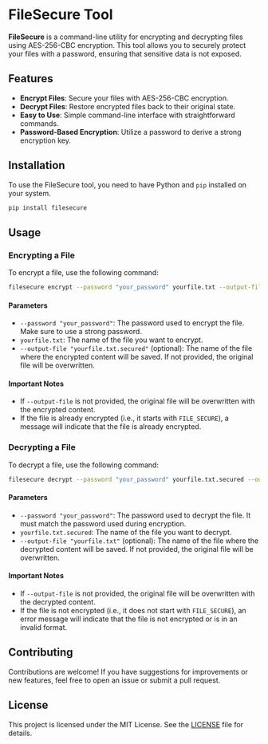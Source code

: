 # FileSecure Tool

**FileSecure** is a command-line utility for encrypting and decrypting files using AES-256-CBC encryption. This tool allows you to securely protect your files with a password, ensuring that sensitive data is not exposed.

## Features

- **Encrypt Files**: Secure your files with AES-256-CBC encryption.
- **Decrypt Files**: Restore encrypted files back to their original state.
- **Easy to Use**: Simple command-line interface with straightforward commands.
- **Password-Based Encryption**: Utilize a password to derive a strong encryption key.

## Installation

To use the FileSecure tool, you need to have Python and `pip` installed on your system.

```bash
pip install filesecure
```

## Usage

### Encrypting a File

To encrypt a file, use the following command:

```bash
filesecure encrypt --password "your_password" yourfile.txt --output-file yourfile.txt.secured
```
#### Parameters

- `--password "your_password"`: The password used to encrypt the file. Make sure to use a strong password.
- `yourfile.txt`: The name of the file you want to encrypt.
- `--output-file "yourfile.txt.secured"` (optional): The name of the file where the encrypted content will be saved. If not provided, the original file will be overwritten.

#### Important Notes

- If `--output-file` is not provided, the original file will be overwritten with the encrypted content.
- If the file is already encrypted (i.e., it starts with `FILE_SECURE`), a message will indicate that the file is already encrypted.

### Decrypting a File

To decrypt a file, use the following command:

```bash
filesecure decrypt --password "your_password" yourfile.txt.secured --output-file yourfile.txt
```

#### Parameters

- `--password "your_password"`: The password used to decrypt the file. It must match the password used during encryption.
- `yourfile.txt.secured`: The name of the file you want to decrypt.
- `--output-file "yourfile.txt"` (optional): The name of the file where the decrypted content will be saved. If not provided, the original file will be overwritten.

#### Important Notes

- If `--output-file` is not provided, the original file will be overwritten with the decrypted content.
- If the file is not encrypted (i.e., it does not start with `FILE_SECURE`), an error message will indicate that the file is not encrypted or is in an invalid format.

## Contributing

Contributions are welcome! If you have suggestions for improvements or new features, feel free to open an issue or submit a pull request.

## License

This project is licensed under the MIT License. See the [LICENSE](LICENSE) file for details.